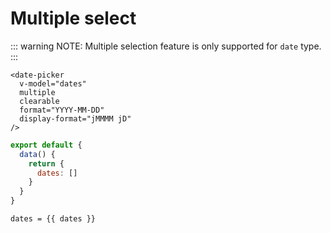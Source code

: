 # Multiple select

::: warning NOTE:
Multiple selection feature is only supported for `date` type.
:::

```vue
<date-picker
  v-model="dates"
  multiple
  clearable
  format="YYYY-MM-DD"
  display-format="jMMMM jD"
/>
```
```js
export default {
  data() {
    return {
      dates: []
    }
  }
}

```

<script>
export default {
  data() {
    return {
      dates: [],
    }
  }
}
</script>
<ClientOnly>
  <date-picker
    v-model="dates"
    multiple
    clearable
    format="YYYY-MM-DD"
    display-format="jMMMM jD"
  />
</ClientOnly>

`dates = {{ dates }}`
